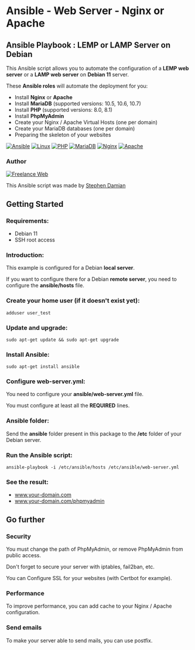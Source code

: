 # Ansible - Web Server - Nginx or Apache

## Ansible Playbook : LEMP or LAMP Server on Debian

This Ansible script allows you to automate the configuration of a **LEMP web server** or a **LAMP web server** on **Debian 11** server.

These **Ansible roles** will automate the deployment for you:

* Install **Nginx** or **Apache**
* Install **MariaDB** (supported versions: 10.5, 10.6, 10.7)
* Install **PHP** (supported versions: 8.0, 8.1)
* Install **PhpMyAdmin**
* Create your Nginx / Apache Virtual Hosts (one per domain)
* Create your MariaDB databases (one per domain)
* Preparing the skeleton of your websites

[![Ansible](https://raw.githubusercontent.com/s-damian/medias/main/technos/ansible.webp)](https://github.com/s-damian)
[![Linux](https://raw.githubusercontent.com/s-damian/medias/main/technos/linux.webp)](https://github.com/s-damian)
[![PHP](https://raw.githubusercontent.com/s-damian/medias/main/technos/php.webp)](https://github.com/s-damian)
[![MariaDB](https://raw.githubusercontent.com/s-damian/medias/main/technos/mariadb.webp)](https://github.com/s-damian)
[![Nginx](https://raw.githubusercontent.com/s-damian/medias/main/technos/nginx.webp)](https://github.com/s-damian)
[![Apache](https://raw.githubusercontent.com/s-damian/medias/main/technos/apache.webp)](https://github.com/s-damian)

### Author

[![Freelance Web](https://raw.githubusercontent.com/s-damian/medias/main/s-damian-logo.webp)](https://github.com/s-damian)

This Ansible script was made by [Stephen Damian](https://github.com/s-damian)


## Getting Started

### Requirements:

* Debian 11
* SSH root access

### Introduction:

This example is configured for a Debian **local server**.

If you want to configure there for a Debian **remote server**, you need to configure the **ansible/hosts** file.

### Create your home user (if it doesn't exist yet):

```
adduser user_test
```

### Update and upgrade:

```
sudo apt-get update && sudo apt-get upgrade
```

### Install Ansible:

```
sudo apt-get install ansible
```

### Configure web-server.yml:

You need to configure your **ansible/web-server.yml** file.

You must configure at least all the **REQUIRED** lines.

### Ansible folder:

Send the **ansible** folder present in this package to the **/etc** folder of your Debian server.

### Run the Ansible script:

```
ansible-playbook -i /etc/ansible/hosts /etc/ansible/web-server.yml
```

### See the result:

* www.your-domain.com
* www.your-domain.com/phpmyadmin


## Go further

### Security

You must change the path of PhpMyAdmin, or remove PhpMyAdmin from public access.

Don't forget to secure your server with iptables, fail2ban, etc.

You can Configure SSL for your websites (with Certbot for example).

### Performance

To improve performance, you can add cache to your Nginx / Apache configuration.

### Send emails

To make your server able to send mails, you can use postfix.
